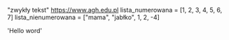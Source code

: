"zwykły tekst"
https://www.agh.edu.pl
lista_numerowana = [1, 2, 3, 4, 5, 6, 7]
lista_nienumerowana = ["mama", "jabłko", 1, 2, -4]


'Hello word'

	
	
	
	

